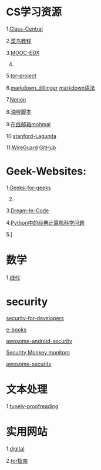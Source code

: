 # CS学习资源
1.[Class-Central](https://www.class-central.com/)

2.[菜鸟教程](http://www.runoob.com/)

3.[MOOC-EDX](http://mooc.org/)

4.

5.[tor-project](https://www.torproject.org/)

6.[markdown_dillinger](https://dillinger.io/)   [markdown语法](https://markdown-syntax.com)

7.[Notion](https://www.notion.so/)

8.[油猴脚本](https://greasyfork.org/zh-CN)

9.[在线邮箱mohmal](https://www.mohmal.com/zh)

10.[stanford-Lagunita](https://lagunita.stanford.edu/courses)

11.[WireGuard](https://www.wireguard.com/)   [GitHub](https://github.com/WireGuard/WireGuard)

# Geek-Websites:
1.[Geeks-for-geeks](https://www.geeksforgeeks.org/)

2.

3.[Dream-In-Code](https://www.dreamincode.net/)

4.[Python中的经典计算机科学问题](https://www.manning.com/books/classic-computer-science-problems-in-python)

5.[

# 数学
1.[线代](http://immersivemath.com/ila/index.html)


# security
[security-for-developers](https://github.com/FallibleInc/security-guide-for-developers) 

[e-books](https://github.com/Hack-with-Github/Free-Security-eBooks)

[awesome-android-security](https://github.com/ashishb/android-security-awesome)

[Security Monkey monitors](https://github.com/Netflix/security_monkey)

[awesome-security](https://github.com/sbilly/awesome-security)


# 文本处理
1.[typely-proofreading](https://typely.com/)

# 实用网站
1.[digital](https://digital.com/)

2.[tor指南](http://dpi.iwishi.top/)
